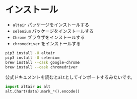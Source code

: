 # インストール

- ``altair`` パッケージをインストールする
- ``selenium`` パッケージをインストールする
- ``Chrome`` ブラウザをインストールする
- ``chromedriver`` をインストールする

```bash
pip3 install -U altair
pip3 install -U selenium
brew install --cask google-chrome
brew install --cask chromedriver
```

公式ドキュメントを読むと``alt``としてインポートするみたいです。

```python
import altair as alt
alt.Chart(data).mark_*().encode()
```
